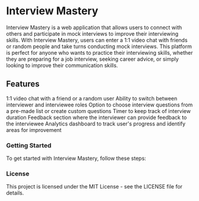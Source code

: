 # Interview Mastery
Interview Mastery is a web application that allows users to connect with others and participate in mock interviews to improve their interviewing skills. With Interview Mastery, users can enter a 1:1 video chat with friends or random people and take turns conducting mock interviews. This platform is perfect for anyone who wants to practice their interviewing skills, whether they are preparing for a job interview, seeking career advice, or simply looking to improve their communication skills.

## Features
1:1 video chat with a friend or a random user
Ability to switch between interviewer and interviewee roles
Option to choose interview questions from a pre-made list or create custom questions
Timer to keep track of interview duration
Feedback section where the interviewer can provide feedback to the interviewee
Analytics dashboard to track user's progress and identify areas for improvement

### Getting Started
To get started with Interview Mastery, follow these steps:


### License
This project is licensed under the MIT License - see the LICENSE file for details.



